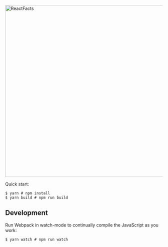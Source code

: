 <img width="550" alt="ReactFacts" src="https://user-images.githubusercontent.com/64458111/156932630-3e55b553-5e1f-49a4-aef1-74412e1b022c.png">


Quick start:

```
$ yarn # npm install
$ yarn build # npm run build
````

## Development

Run Webpack in watch-mode to continually compile the JavaScript as you work:

```
$ yarn watch # npm run watch
```

